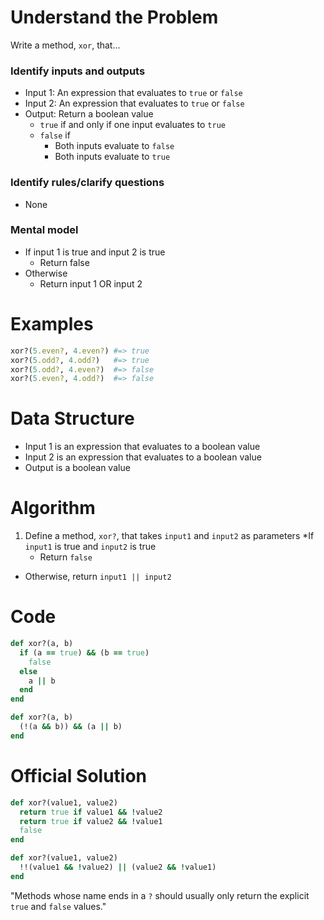 # Understand the Problem
Write a method, `xor`, that...
### Identify inputs and outputs
* Input 1: An expression that evaluates to `true` or `false`
* Input 2: An expression that evaluates to `true` or `false`
* Output: Return a boolean value
  * `true` if and only if one input evaluates to `true`
  * `false` if
    * Both inputs evaluate to `false`
    * Both inputs evaluate to `true`
### Identify rules/clarify questions
* None
### Mental model
* If input 1 is true and input 2 is true
  * Return false
* Otherwise
  * Return input 1 OR input 2
# Examples
```ruby
xor?(5.even?, 4.even?) #=> true
xor?(5.odd?, 4.odd?)   #=> true
xor?(5.odd?, 4.even?)  #=> false
xor?(5.even?, 4.odd?)  #=> false
```
# Data Structure
* Input 1 is an expression that evaluates to a boolean value
* Input 2 is an expression that evaluates to a boolean value
* Output is a boolean value
# Algorithm
1. Define a method, `xor?`, that takes `input1` and `input2` as parameters
*If `input1` is true and `input2` is true
   * Return `false`
* Otherwise, return `input1 || input2`
# Code
```ruby
def xor?(a, b)
  if (a == true) && (b == true)
    false
  else
    a || b
  end
end
```
```ruby
def xor?(a, b)
  (!(a && b)) && (a || b)
end
```
# Official Solution
```ruby
def xor?(value1, value2)
  return true if value1 && !value2
  return true if value2 && !value1
  false
end
```
```ruby
def xor?(value1, value2)
  !!(value1 && !value2) || (value2 && !value1)
end
```
"Methods whose name ends in a `?` should usually only return the explicit `true` and `false` values."